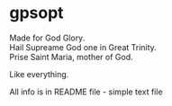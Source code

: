 # gpsopt

Made for God Glory.  
Hail Supreame God one in Great Trinity.  
Prise Saint Maria, mother of God.  

Like everything.  

All info is in README file - simple text file  

